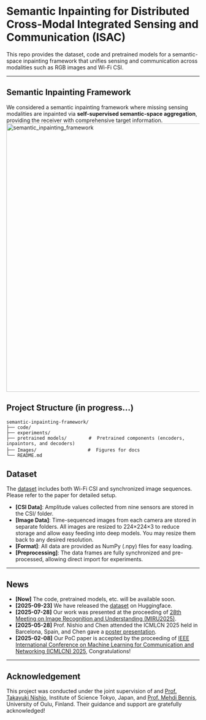 # Semantic Inpainting for Distributed Cross-Modal Integrated Sensing and Communication (ISAC)

This repo provides the dataset, code and pretrained models for a semantic-space inpainting framework that unifies sensing and communication across modalities such as RGB images and Wi-Fi CSI.

---


## Semantic Inpainting Framework
We considered a semantic inpainting framework where missing sensing modalities are inpainted via **self-supervised semantic-space aggregation**, providing the receiver with comprehensive target information.
<img src="Images/semantic_inpainting.png" alt="semantic_inpainting_framework" width="700"/>



## Project Structure (in progress...)
```text
semantic-inpainting-framework/
├── code/
├── experiments/   
├── pretrained models/        #  Pretrained components (encoders, inpaintors, and decoders)
├── Images/            　　　　#  Figures for docs
└── README.md
```


## Dataset
The [dataset](https://huggingface.co/datasets/cheng-chen-ScienceTky/Semantic_Inpainting/tree/main) includes both Wi-Fi CSI and synchronized image sequences. Please refer to the paper for detailed setup.
- **[CSI Data]**: Amplitude values collected from nine sensors are stored in the CSI/ folder.
- **[Image Data]**: Time-sequenced images from each camera are stored in separate folders. All images are resized to 224×224×3 to reduce storage and allow easy feeding into deep models. You may resize them back to any desired resolution.
- **[Format]**: All data are provided as NumPy (.npy) files for easy loading.
- **[Preprocessing]**: The data frames are fully synchronized and pre-processed, allowing direct import for experiments.



---

## News
- **[Now]** The code, pretrained models, etc. will be available soon.
- **[2025-09-23]** We have released the [dataset](https://huggingface.co/datasets/cheng-chen-ScienceTky/Semantic_Inpainting/tree/main) on Huggingface.
- **[2025-07-28]** Our work was presented at the proceeding of [28th Meeting on Image Recognition and Understanding (MIRU2025)​](https://cvim.ipsj.or.jp/MIRU2025/timetable-en.html).
- **[2025-05-28]** Prof. Nishio and Chen attended the ICMLCN 2025 held in Barcelona, Spain, and Chen gave a [poster presentation](https://drive.google.com/file/d/1cm067bY0UgkVZ4J08-CdYT2SDGj-J6Rr/view?usp=sharing).
- **[2025-02-08]** Our PoC paper is accepted by the proceeding of [IEEE International Conference on Machine Learning for Communication and Networking (ICMLCN) 2025](https://ieeexplore.ieee.org/abstract/document/11140469), Congratulations!


---

## Acknowledgement
This project was conducted under the joint supervision of and [Prof. Takayuki Nishio](https://scholar.google.co.jp/citations?user=hHnMMMkAAAAJ&hl=ja), Institute of Science Tokyo, Japan, and [Prof. Mehdi Bennis](https://scholar.google.com/citations?user=RW4sJu8AAAAJ&hl=en), University of Oulu, Finland.
Their guidance and support are gratefully acknowledged!



